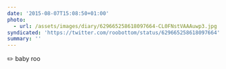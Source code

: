 ```yaml
---
date: '2015-08-07T15:08:50+01:00'
photo:
  - url: /assets/images/diary/629665258618097664-CL0FNstVAAAuwp3.jpg
syndicated: 'https://twitter.com/roobottom/status/629665258618097664'
summary: ''
---
```

✏️ baby roo 
